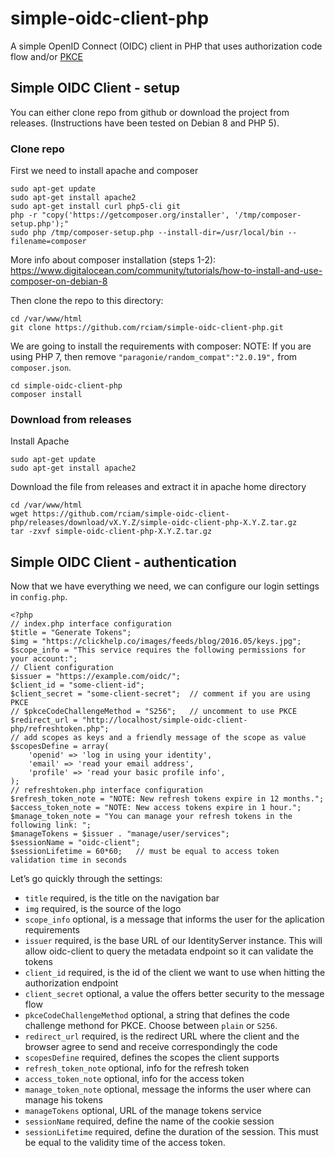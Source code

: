 # simple-oidc-client-php
A simple OpenID Connect (OIDC) client in PHP that uses authorization code flow and/or [PKCE](https://tools.ietf.org/html/rfc7636)

## Simple OIDC Client - setup

You can either clone repo from github or download the project from releases.
(Instructions have been tested on Debian 8 and PHP 5).

### Clone repo

First we need to install apache and composer

```
sudo apt-get update
sudo apt-get install apache2
sudo apt-get install curl php5-cli git
php -r "copy('https://getcomposer.org/installer', '/tmp/composer-setup.php');"
sudo php /tmp/composer-setup.php --install-dir=/usr/local/bin --filename=composer
```
More info about composer installation (steps 1-2): https://www.digitalocean.com/community/tutorials/how-to-install-and-use-composer-on-debian-8

Then clone the repo to this directory:

```
cd /var/www/html
git clone https://github.com/rciam/simple-oidc-client-php.git
```

We are going to install the requirements with composer:
NOTE: If you are using PHP 7, then remove `"paragonie/random_compat":"2.0.19",` from `composer.json`.

```
cd simple-oidc-client-php
composer install
```

### Download from releases

Install Apache

```
sudo apt-get update
sudo apt-get install apache2
```

Download the file from releases and extract it in apache home directory

```
cd /var/www/html
wget https://github.com/rciam/simple-oidc-client-php/releases/download/vX.Y.Z/simple-oidc-client-php-X.Y.Z.tar.gz
tar -zxvf simple-oidc-client-php-X.Y.Z.tar.gz
```

## Simple OIDC Client - authentication

Now that we have everything we need, we can configure our login settings in `config.php`.

```
<?php
// index.php interface configuration
$title = "Generate Tokens";
$img = "https://clickhelp.co/images/feeds/blog/2016.05/keys.jpg";
$scope_info = "This service requires the following permissions for your account:";
// Client configuration
$issuer = "https://example.com/oidc/";
$client_id = "some-client-id";
$client_secret = "some-client-secret";  // comment if you are using PKCE
// $pkceCodeChallengeMethod = "S256";   // uncomment to use PKCE
$redirect_url = "http://localhost/simple-oidc-client-php/refreshtoken.php";
// add scopes as keys and a friendly message of the scope as value
$scopesDefine = array(
    'openid' => 'log in using your identity',
    'email' => 'read your email address',
    'profile' => 'read your basic profile info',
);
// refreshtoken.php interface configuration
$refresh_token_note = "NOTE: New refresh tokens expire in 12 months.";
$access_token_note = "NOTE: New access tokens expire in 1 hour.";
$manage_token_note = "You can manage your refresh tokens in the following link: ";
$manageTokens = $issuer . "manage/user/services";
$sessionName = "oidc-client";
$sessionLifetime = 60*60;   // must be equal to access token validation time in seconds
```

Let’s go quickly through the settings:

* `title` required, is the title on the navigation bar
* `img` required, is the source of the logo
* `scope_info` optional, is a message that informs the user for the aplication requirements
* `issuer` required, is the base URL of our IdentityServer instance. This will allow oidc-client to query the metadata endpoint so it can validate the tokens
* `client_id` required, is the id of the client we want to use when hitting the authorization endpoint
* `client_secret` optional, a value the offers better security to the message flow
* `pkceCodeChallengeMethod` optional, a string that defines the code challenge methond for PKCE. Choose between `plain` or `S256`.
* `redirect_url` required, is the redirect URL where the client and the browser agree to send and receive correspondingly the code
* `scopesDefine` required, defines the scopes the client supports
* `refresh_token_note` optional, info for the refresh token
* `access_token_note` optional, info for the access token
* `manage_token_note` optional, message the informs the user where can manage his tokens
* `manageTokens` optional, URL of the manage tokens service
* `sessionName` required, define the name of the cookie session
* `sessionLifetime` required, define the duration of the session. This must be equal to the validity time of the access token.
